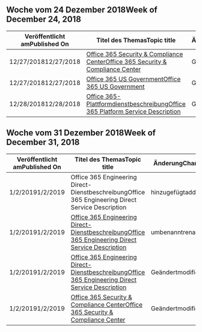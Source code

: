 <!-- This file is generated automatically each week. Changes made to this file will be overwritten.-->




## <a name="week-of-december-24-2018"></a><span data-ttu-id="eef55-101">Woche vom 24 Dezember 2018</span><span class="sxs-lookup"><span data-stu-id="eef55-101">Week of December 24, 2018</span></span>


| <span data-ttu-id="eef55-102">Veröffentlicht am</span><span class="sxs-lookup"><span data-stu-id="eef55-102">Published On</span></span> |<span data-ttu-id="eef55-103">Titel des Themas</span><span class="sxs-lookup"><span data-stu-id="eef55-103">Topic title</span></span> | <span data-ttu-id="eef55-104">Änderung</span><span class="sxs-lookup"><span data-stu-id="eef55-104">Change</span></span> |
|------|------------|--------|
| <span data-ttu-id="eef55-105">12/27/2018</span><span class="sxs-lookup"><span data-stu-id="eef55-105">12/27/2018</span></span> | [<span data-ttu-id="eef55-106">Office 365 Security & Compliance Center</span><span class="sxs-lookup"><span data-stu-id="eef55-106">Office 365 Security & Compliance Center</span></span>](/Office365/ServiceDescriptions/office-365-platform-service-description/office-365-securitycompliance-center) | <span data-ttu-id="eef55-107">Geändert</span><span class="sxs-lookup"><span data-stu-id="eef55-107">modified</span></span> |
| <span data-ttu-id="eef55-108">12/27/2018</span><span class="sxs-lookup"><span data-stu-id="eef55-108">12/27/2018</span></span> | [<span data-ttu-id="eef55-109">Office 365 US Government</span><span class="sxs-lookup"><span data-stu-id="eef55-109">Office 365 US Government</span></span>](/Office365/ServiceDescriptions/office-365-platform-service-description/office-365-us-government/office-365-us-government) | <span data-ttu-id="eef55-110">Geändert</span><span class="sxs-lookup"><span data-stu-id="eef55-110">modified</span></span> |
| <span data-ttu-id="eef55-111">12/28/2018</span><span class="sxs-lookup"><span data-stu-id="eef55-111">12/28/2018</span></span> | [<span data-ttu-id="eef55-112">Office 365-Plattformdienstbeschreibung</span><span class="sxs-lookup"><span data-stu-id="eef55-112">Office 365 Platform Service Description</span></span>](/Office365/ServiceDescriptions/office-365-platform-service-description/office-365-platform-service-description) | <span data-ttu-id="eef55-113">Geändert</span><span class="sxs-lookup"><span data-stu-id="eef55-113">modified</span></span> |


## <a name="week-of-december-31-2018"></a><span data-ttu-id="eef55-114">Woche vom 31 Dezember 2018</span><span class="sxs-lookup"><span data-stu-id="eef55-114">Week of December 31, 2018</span></span>


| <span data-ttu-id="eef55-115">Veröffentlicht am</span><span class="sxs-lookup"><span data-stu-id="eef55-115">Published On</span></span> |<span data-ttu-id="eef55-116">Titel des Themas</span><span class="sxs-lookup"><span data-stu-id="eef55-116">Topic title</span></span> | <span data-ttu-id="eef55-117">Änderung</span><span class="sxs-lookup"><span data-stu-id="eef55-117">Change</span></span> |
|------|------------|--------|
| <span data-ttu-id="eef55-118">1/2/2019</span><span class="sxs-lookup"><span data-stu-id="eef55-118">1/2/2019</span></span> | <span data-ttu-id="eef55-119">Office 365 Engineering Direct-Dienstbeschreibung</span><span class="sxs-lookup"><span data-stu-id="eef55-119">Office 365 Engineering Direct Service Description</span></span> | <span data-ttu-id="eef55-120">hinzugefügt</span><span class="sxs-lookup"><span data-stu-id="eef55-120">added</span></span> |
| <span data-ttu-id="eef55-121">1/2/2019</span><span class="sxs-lookup"><span data-stu-id="eef55-121">1/2/2019</span></span> | [<span data-ttu-id="eef55-122">Office 365 Engineering Direct-Dienstbeschreibung</span><span class="sxs-lookup"><span data-stu-id="eef55-122">Office 365 Engineering Direct Service Description</span></span>](/Office365/ServiceDescriptions/office-365-engineering-direct-service-description) | <span data-ttu-id="eef55-123">umbenannt</span><span class="sxs-lookup"><span data-stu-id="eef55-123">renamed</span></span> |
| <span data-ttu-id="eef55-124">1/2/2019</span><span class="sxs-lookup"><span data-stu-id="eef55-124">1/2/2019</span></span> | [<span data-ttu-id="eef55-125">Office 365 Engineering Direct-Dienstbeschreibung</span><span class="sxs-lookup"><span data-stu-id="eef55-125">Office 365 Engineering Direct Service Description</span></span>](/Office365/ServiceDescriptions/office-365-engineering-direct-service-description) | <span data-ttu-id="eef55-126">Geändert</span><span class="sxs-lookup"><span data-stu-id="eef55-126">modified</span></span> |
| <span data-ttu-id="eef55-127">1/2/2019</span><span class="sxs-lookup"><span data-stu-id="eef55-127">1/2/2019</span></span> | [<span data-ttu-id="eef55-128">Office 365 Security & Compliance Center</span><span class="sxs-lookup"><span data-stu-id="eef55-128">Office 365 Security & Compliance Center</span></span>](/Office365/ServiceDescriptions/office-365-platform-service-description/office-365-securitycompliance-center) | <span data-ttu-id="eef55-129">Geändert</span><span class="sxs-lookup"><span data-stu-id="eef55-129">modified</span></span> |
